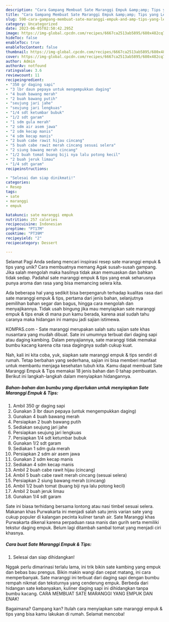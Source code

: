```yaml
---
description: "Cara Gampang Membuat Sate Maranggi Empuk &amp;amp; Tips yang Lezat Sekali, Enak"
title: "Cara Gampang Membuat Sate Maranggi Empuk &amp;amp; Tips yang Lezat Sekali, Enak"
slug: 590-cara-gampang-membuat-sate-maranggi-empuk-and-amp-tips-yang-lezat-sekali-enak
category: Uncategorized
date: 2023-06-05T02:50:42.295Z
image: https://img-global.cpcdn.com/recipes/6667ca2513ab5895/680x482cq70/sate-maranggi-empuk-tips-foto-resep-utama.jpg
hideToc: false
enableToc: true
enableTocContent: false
thumbnail: https://img-global.cpcdn.com/recipes/6667ca2513ab5895/680x482cq70/sate-maranggi-empuk-tips-foto-resep-utama.jpg
cover: https://img-global.cpcdn.com/recipes/6667ca2513ab5895/680x482cq70/sate-maranggi-empuk-tips-foto-resep-utama.jpg
author: Admin
authorAv: notfound
ratingvalue: 3.6
reviewcount: 11
recipeingredient:
- "350 gr daging sapi"
- "3 lbr daun pepaya untuk mengempukkan daging"
- "4 buah bawang merah"
- "2 buah bawang putih"
- "seujung jari jahe"
- "seujung jari lengkuas"
- "1/4 sdt ketumbar bubuk"
- "1/2 sdt garam"
- "1 sdm gula merah"
- "2 sdm air asem jawa"
- "2 sdm kecap manis"
- "4 sdm kecap manis"
- "2 buah cabe rawit hijau cincang"
- "5 buah cabe rawit merah cincang sesuai selera"
- "2 siung bawang merah cincang"
- "1/2 buah tomat buang biji nya lalu potong kecil"
- "2 buah jeruk limau"
- "1/4 sdt garam"
recipeinstructions:

- "Selesai dan siap dinikmati!"
categories:
- Resep
tags:
- sate
- maranggi
- empuk

katakunci: sate maranggi empuk 
nutrition: 257 calories
recipecuisine: Indonesian
preptime: "PT17M"
cooktime: "PT39M"
recipeyield: "2"
recipecategory: Dessert

---
```



Selamat Pagi Anda sedang mencari inspirasi resep sate maranggi empuk &amp; tips yang unik? Cara membuatnya memang Agak susah-susah gampang. Jika salah mengolah maka hasilnya tidak akan memuaskan dan bahkan tidak sedap. Padahal sate maranggi empuk &amp; tips yang enak seharusnya punya aroma dan rasa yang bisa memancing selera kita.


Ada beberapa hal yang sedikit bisa berpengaruh terhadap kualitas rasa dari sate maranggi empuk &amp; tips, pertama dari jenis bahan, selanjutnya pemilihan bahan segar dan bagus, hingga cara mengolah dan menyajikannya. Tidak usah bingung jika mau menyiapkan sate maranggi empuk &amp; tips enak di mana pun kamu berada, karena asal sudah tahu caranya maka hidangan ini mampu jadi sajian istimewa.

KOMPAS.com - Sate maranggi merupakan salah satu sajian sate khas nusantara yang mudah dibuat. Sate ini umumnya terbuat dari daging sapi atau daging kambing. Dalam penyajiannya, sate maranggi tidak memakai bumbu kacang karena cita rasa dagingnya sudah cukup kuat.


Nah, kali ini kita coba, yuk, siapkan sate maranggi empuk &amp; tips sendiri di rumah. Tetap berbahan yang sederhana, sajian ini bisa memberi manfaat untuk membantu menjaga kesehatan tubuh kita. Kamu dapat membuat Sate Maranggi Empuk &amp; Tips memakai 18 jenis bahan dan 0 tahap pembuatan. Berikut ini langkah-langkah dalam menyiapkan hidangannya.

<!--inarticleads1-->

##### Bahan-bahan dan bumbu yang diperlukan untuk menyiapkan Sate Maranggi Empuk &amp; Tips:

1. Ambil 350 gr daging sapi
1. Gunakan 3 lbr daun pepaya (untuk mengempukkan daging)
1. Gunakan 4 buah bawang merah
1. Persiapkan 2 buah bawang putih
1. Sediakan seujung jari jahe
1. Persiapkan seujung jari lengkuas
1. Persiapkan 1/4 sdt ketumbar bubuk
1. Gunakan 1/2 sdt garam
1. Sediakan 1 sdm gula merah
1. Persiapkan 2 sdm air asem jawa
1. Gunakan 2 sdm kecap manis
1. Sediakan 4 sdm kecap manis
1. Ambil 2 buah cabe rawit hijau (cincang)
1. Ambil 5 buah cabe rawit merah cincang (sesuai selera)
1. Persiapkan 2 siung bawang merah (cincang)
1. Ambil 1/2 buah tomat (buang biji nya lalu potong kecil)
1. Ambil 2 buah jeruk limau
1. Gunakan 1/4 sdt garam


Sate ini biasa terhidang bersama lontong atau nasi timbel sesuai selera. Makanan khas Purwakarta ini menjadi salah satu jenis varian sate yang cukup populer di kalangan pecinta kuliner tanah air. Sate Maranggi khas Purwakarta dikenal karena perpaduan rasa manis dan gurih serta memiliki tekstur daging empuk. Belum lagi ditambah sambal tomat yang menjadi ciri khasnya. 

<!--inarticleads2-->

##### Cara buat Sate Maranggi Empuk &amp; Tips:


1. Selesai dan siap dihidangkan!

Nggak perlu dimarinasi terlalu lama, ini trik bikin sate kambing yang empuk dan bebas bau prengus. Bikin makin wangi dan cepat matang, ini cara memperbanyak. Sate maranggi ini terbuat dari daging sapi dengan bumbu rempah nikmat dan teksturnya yang cenderung empuk. Berbeda dari hidangan sate kebanyakan, kuliner daging sapi ini dihidangkan tanpa bumbu kacang. CARA MEMBUAT SATE MARANGGI YANG EMPUK DAN ENAK! 

Bagaimana? Gampang kan? Itulah cara menyiapkan sate maranggi empuk &amp; tips yang bisa kamu lakukan di rumah. Selamat mencoba!
